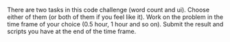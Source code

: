 There are two tasks in this code challenge (word count and ui). Choose either of them (or both of them if you feel like it). Work on the problem in the time frame of your choice (0.5 hour, 1 hour and so on). Submit the result and scripts you have at the end of the time frame.
